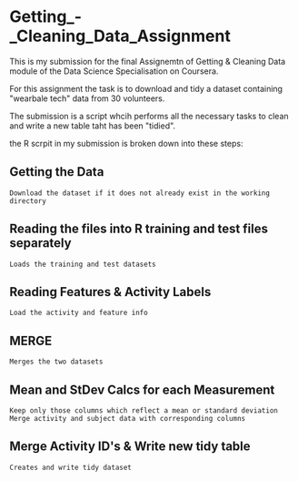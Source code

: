 # Getting_-_Cleaning_Data_Assignment

This is my submission for the final Assignemtn of Getting & Cleaning Data module of the Data Science Specialisation on Coursera.

For this assignment the task is to download and tidy a dataset containing "wearbale tech" data from 30 volunteers.  

The submission is a script whcih performs all the necessary tasks to clean and write a new table taht has been "tidied".

the R scrpit in my submission is broken down into these steps:

## Getting the Data ##
    Download the dataset if it does not already exist in the working directory

## Reading the files into R training and test files separately ##
    Loads the training and test datasets
  
## Reading Features & Activity Labels ##
    Load the activity and feature info

## MERGE ##
    Merges the two datasets

## Mean and StDev Calcs for each Measurement ##
    Keep only those columns which reflect a mean or standard deviation
    Merge activity and subject data with corresponding columns 
  
## Merge Activity ID's & Write new tidy table ##
    Creates and write tidy dataset
